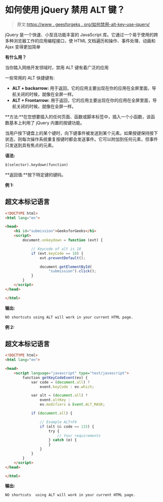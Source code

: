 # 如何使用 jQuery 禁用 ALT 键？

> 原文:[https://www . geesforgeks . org/如何禁用-alt-key-use-jquery/](https://www.geeksforgeeks.org/how-to-disable-alt-key-using-jquery/)

jQuery 是一个快速、小型且功能丰富的 JavaScript 库。它通过一个易于使用的跨多种浏览器工作的应用编程接口，使 HTML 文档遍历和操作、事件处理、动画和 Ajax 变得更加简单

**有什么用？**

当你踏入网络开发领域时，禁用 ALT 键有着广泛的应用

一些常用的 ALT 快捷键有:

*   **ALT + backarrow:** 用于返回，它的应用主要出现在你的应用在全屏里面，导航关闭的时候，就像在全屏一样。
*   **ALT + Frontarrow:** 用于返回，它的应用主要出现在你的应用在全屏里面，导航关闭的时候，就像在全屏一样。

**方法:**在您想要插入的任何页面、函数或脚本标签中，插入一个小函数，该函数基本上利用了 jQuery 内置的按键功能。

当用户按下键盘上的某个键时，向下键事件被发送到某个元素。如果按键保持按下状态，则每次操作系统重复按键时都会发送事件。它可以附加到任何元素，但事件只发送到具有焦点的元素。

**语法:**

```html
$(selector).keydown(function)
```

**返回值:**按下特定键的键码。

**例 1:**

## 超文本标记语言

```html
<!DOCTYPE html>
<html lang="en">

<head>
    <h1 id="submission">GeeksforGeeks</h1>
    <script>
        document.onkeydown = function (evt) {

            // Keycode of alt is 18
            if (evt.keyCode == 18) {
                evt.preventDefault();

                document.getElementById(
                    "submission").click();
            }
        }
    </script>
</head>

</html>
```

**输出:**

```html
NO shortcuts using ALT will work in your current HTML page.
```

**例 2:**

## 超文本标记语言

```html
<!DOCTYPE html>
<html lang="en">

<head>
    <script language="javascript" type="text/javascript">
        function getKeyCodeEvent(ev) {
            var code = (document.all) ?
                event.keyCode : ev.which;

            var alt = (document.all) ?
                event.altKey :
                ev.modifiers & Event.ALT_MASK;

            if (document.all) {

                // Example ALT+F4
                if (alt && code == 115) {
                    try {
                        // Your requirements
                    } catch (e) {
                    }
                }
            }
        }
    </script>
</head>

</html>
```

**输出:**

```html
NO shortcuts  using ALT will work in your current HTML page.
```